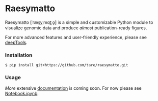 # Raesymatto

Raesymatto [ˈræs̠yˌmɑt̪ːo̞] is a simple and customizable Python module to visualize genomic data and produce *almost* publication-ready figures.

For more advanced features and user-friendly experience, please see [deepTools](https://github.com/deeptools/deepTools).

### Installation

```console
$ pip install git+https://github.com/tare/raesymatto.git
```

### Usage

*More* extensive [documentation](https://htmlpreview.github.io/?https://github.com/tare/raesymatto/main/docs/raesymatto/index.html) is coming soon. 
For now please see [Notebook.ipynb](notebooks/Notebook.ipynb).
